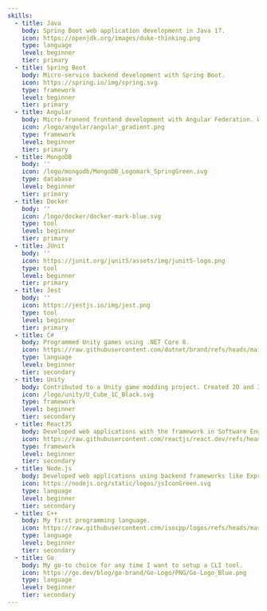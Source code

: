 ```yaml
---
skills:
  - title: Java
    body: Spring Boot web application development in Java 17.
    icon: https://openjdk.org/images/duke-thinking.png
    type: language
    level: beginner
    tier: primary
  - title: Spring Boot
    body: Micro-service backend development with Spring Boot.
    icon: https://spring.io/img/spring.svg
    type: framework
    level: beginner
    tier: primary
  - title: Angular
    body: Micro-fronend frontend development with Angular Federation. Worked with Angular 12 and 18.
    icon: /logo/angular/angular_gradient.png
    type: framework
    level: beginner
    tier: primary
  - title: MongoDB
    body: ''
    icon: /logo/mongodb/MongoDB_Logomark_SpringGreen.svg
    type: database
    level: beginner
    tier: primary
  - title: Docker
    body: ''
    icon: /logo/docker/docker-mark-blue.svg
    type: tool
    level: beginner
    tier: primary
  - title: JUnit
    body: ''
    icon: https://junit.org/junit5/assets/img/junit5-logo.png
    type: tool
    level: beginner
    tier: primary
  - title: Jest
    body: ''
    icon: https://jestjs.io/img/jest.png
    type: tool
    level: beginner
    tier: primary
  - title: C#
    body: Programmed Unity games using .NET Core 8.
    icon: https://raw.githubusercontent.com/dotnet/brand/refs/heads/main/logo/dotnet-logo.png
    type: language
    level: beginner
    tier: secondary
  - title: Unity
    body: Contributed to a Unity game modding project. Created 2D and 3D games with the engine.
    icon: /logo/unity/U_Cube_1C_Black.svg
    type: framework
    level: beginner
    tier: secondary
  - title: ReactJS
    body: Developed web applications with the framework in Software Engineering courses at the university.
    icon: https://raw.githubusercontent.com/reactjs/react.dev/refs/heads/main/public/images/brand/logo_dark.svg
    type: framework
    level: beginner
    tier: secondary
  - title: Node.js
    body: Developed web applications using backend frameworks like Express.js, Fastify and NestJS in Software Engineering courses at the university.
    icon: https://nodejs.org/static/logos/jsIconGreen.svg
    type: language
    level: beginner
    tier: secondary
  - title: C++
    body: My first programming language.
    icon: https://raw.githubusercontent.com/isocpp/logos/refs/heads/master/cpp_logo.svg
    type: language
    level: beginner
    tier: secondary
  - title: Go
    body: My go-to choice for any time I want to setup a CLI tool.
    icon: https://go.dev/blog/go-brand/Go-Logo/PNG/Go-Logo_Blue.png
    type: language
    level: beginner
    tier: secondary
---
```


